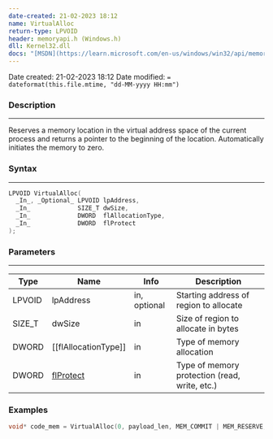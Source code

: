 ```yaml
---
date-created: 21-02-2023 18:12
name: VirtualAlloc
return-type: LPVOID
header: memoryapi.h (Windows.h)
dll: Kernel32.dll
docs: "[MSDN](https://learn.microsoft.com/en-us/windows/win32/api/memoryapi/nf-memoryapi-virtualalloc)"
---
```


Date created: 21-02-2023 18:12
Date modified: `= dateformat(this.file.mtime, "dd-MM-yyyy HH:mm")`

### Description
----
Reserves a memory location in the virtual address space of the current process and returns a pointer to the beginning of the location. Automatically initiates the memory to zero.


### Syntax
----
```c++
LPVOID VirtualAlloc(
  _In_, _Optional_ LPVOID lpAddress,
  _In_             SIZE_T dwSize,
  _In_             DWORD  flAllocationType,
  _In_             DWORD  flProtect
);
```

### Parameters
----
| Type   | Name             | Info         | Description                                   |
| ------ | ---------------- | ------------ | --------------------------------------------- |
| LPVOID | lpAddress        | in, optional | Starting address of region to allocate        |
| SIZE_T | dwSize           | in           | Size of region to allocate in bytes           |
| DWORD  | [[flAllocationType]] | in           | Type of memory allocation                     |
| DWORD  | [flProtect]()        | in           | Type of memory protection (read, write, etc.) |


### Examples
```cpp
void* code_mem = VirtualAlloc(0, payload_len, MEM_COMMIT | MEM_RESERVE, PAGE_READ_WRITE);
```

